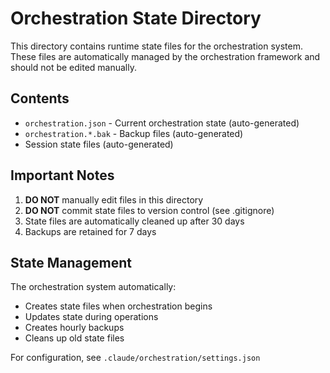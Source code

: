 # Orchestration State Directory

This directory contains runtime state files for the orchestration system. These files are automatically managed by the orchestration framework and should not be edited manually.

## Contents

- `orchestration.json` - Current orchestration state (auto-generated)
- `orchestration.*.bak` - Backup files (auto-generated)
- Session state files (auto-generated)

## Important Notes

1. **DO NOT** manually edit files in this directory
2. **DO NOT** commit state files to version control (see .gitignore)
3. State files are automatically cleaned up after 30 days
4. Backups are retained for 7 days

## State Management

The orchestration system automatically:
- Creates state files when orchestration begins
- Updates state during operations
- Creates hourly backups
- Cleans up old state files

For configuration, see `.claude/orchestration/settings.json`